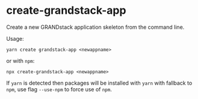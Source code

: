 # create-grandstack-app

Create a new GRANDstack application skeleton from the command line.

Usage:

```
yarn create grandstack-app <newappname>
```

or with `npm`:

```
npx create-grandstack-app <newappname>
```

If `yarn` is detected then packages will be installed with `yarn` with fallback to `npm`, use flag `--use-npm` to force use of `npm`.
